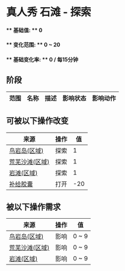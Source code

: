 # 真人秀 石滩 - 探索  
#### ** 基础值: ** 0   
#### ** 变化范围: ** 0 ~ 20  
#### ** 基础变化率: ** 0 / 每15分钟  
## 阶段  
范围  |  名称  |  描述  |  影响状态  |  影响动作  
----  |  ----  |  ----  |  ----  |  ----  
## 可被以下操作改变  
来源  |  操作  |  值  
----  |  ----  |  ----  
[鸟岩岛(区域)](BirdRock.md)  |  探索  |  1  
[荒芜沙滩(区域)](DesolateBeach.md)  |  探索  |  1  
[岩滩(区域)](Rocks.md)  |  探索  |  1  
[补给胶囊](TV_SupplyCapsule.md)  |  打开  |  -20  
## 被以下操作需求  
来源  |  操作  |  值  
----  |  ----  |  ----  
[鸟岩岛(区域)](BirdRock.md)  |  影响  |  0 ~ 9  
[荒芜沙滩(区域)](DesolateBeach.md)  |  影响  |  0 ~ 9  
[岩滩(区域)](Rocks.md)  |  影响  |  0 ~ 9  


<script>document.title="真人秀 石滩 - 探索 - 卡牌生存百科 Card Survival Wiki";</script>